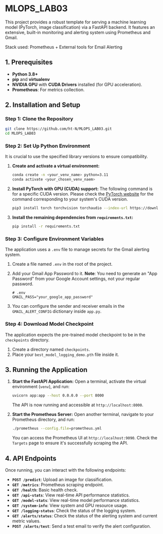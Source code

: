 # MLOPS_LAB03

This project provides a robust template for serving a machine learning model (PyTorch, image classification) via a FastAPI backend. It features an extensive, built-in monitoring and alerting system using Prometheus and Gmail.

Stack used: Prometheus + External tools for Email Alerting

## 1. Prerequisites

- **Python 3.8+**
- **pip** and **virtualenv**
- **NVIDIA GPU** with **CUDA Drivers** installed (for GPU acceleration).
- **Prometheus**: For metrics collection.

## 2. Installation and Setup

### Step 1: Clone the Repository

```bash
git clone https://github.com/ht-N/MLOPS_LAB03.git
cd MLOPS_LAB03
```

### Step 2: Set Up Python Environment

It is crucial to use the specified library versions to ensure compatibility.

1.  **Create and activate a virtual environment:**

    ```bash
    conda create -n <your_venv_name> python=3.11
    conda activate <your_chosen_venv_naem>
    ```

2.  **Install PyTorch with GPU (CUDA) support:**
    The following command is for a specific CUDA version. Please check the [PyTorch website](https://pytorch.org/get-started/locally/) for the command corresponding to your system's CUDA version.

    ```bash
    pip3 install torch torchvision torchaudio --index-url https://download.pytorch.org/whl/cu128
    ```

3.  **Install the remaining dependencies from `requirements.txt`:**

    ```bash
    pip install -r requirements.txt
    ```

### Step 3: Configure Environment Variables

The application uses a `.env` file to manage secrets for the Gmail alerting system.

1.  Create a file named `.env` in the root of the project.
2.  Add your Gmail App Password to it. **Note**: You need to generate an "App Password" from your Google Account settings, not your regular password.

    ```env
    # .env
    GMAIL_PASS="your_google_app_password"
    ```
3.  You can configure the sender and receiver emails in the `GMAIL_ALERT_CONFIG` dictionary inside `app.py`.

### Step 4: Download Model Checkpoint

The application expects the pre-trained model checkpoint to be in the `checkpoints` directory.

1.  Create a directory named `checkpoints`.
2.  Place your `best_model_logging_demo.pth` file inside it.

## 3. Running the Application

1.  **Start the FastAPI Application:**
    Open a terminal, activate the virtual environment (`venv`), and run:

    ```bash
    uvicorn app:app --host 0.0.0.0 --port 8000
    ```
    The API is now running and accessible at `http://localhost:8000`.

2.  **Start the Prometheus Server:**
    Open another terminal, navigate to your Prometheus directory, and run:
    
    ```bash
    ./prometheus --config.file=prometheus.yml
    ```
    You can access the Prometheus UI at `http://localhost:9090`. Check the `Targets` page to ensure it's successfully scraping the API.

## 4. API Endpoints

Once running, you can interact with the following endpoints:

- **`POST /predict`**: Upload an image for classification.
- **`GET /metrics`**: Prometheus scraping endpoint.
- **`GET /health`**: Basic health check.
- **`GET /api-stats`**: View real-time API performance statistics.
- **`GET /model-stats`**: View real-time model performance statistics.
- **`GET /system-info`**: View system and GPU resource usage.
- **`GET /logging-status`**: Check the status of the logging system.
- **`GET /alerts/status`**: Check the status of the alerting system and current metric values.
- **`POST /alerts/test`**: Send a test email to verify the alert configuration.
